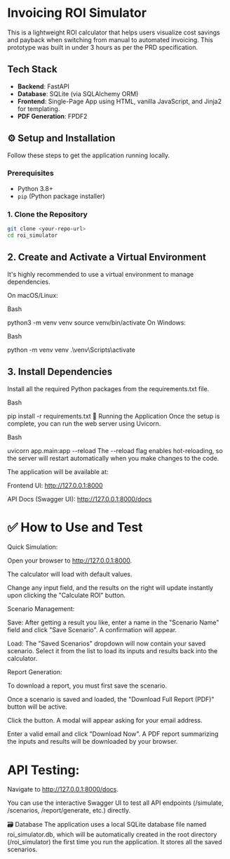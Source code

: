 # Invoicing ROI Simulator

This is a lightweight ROI calculator that helps users visualize cost savings and payback when switching from manual to automated invoicing. This prototype was built in under 3 hours as per the PRD specification.

## Tech Stack

- **Backend**: FastAPI
- **Database**: SQLite (via SQLAlchemy ORM)
- **Frontend**: Single-Page App using HTML, vanilla JavaScript, and Jinja2 for templating.
- **PDF Generation**: FPDF2

## ⚙️ Setup and Installation

Follow these steps to get the application running locally.

### Prerequisites

- Python 3.8+
- `pip` (Python package installer)

### 1. Clone the Repository

```bash
git clone <your-repo-url>
cd roi_simulator
```
## 2. Create and Activate a Virtual Environment
It's highly recommended to use a virtual environment to manage dependencies.

On macOS/Linux:

Bash

python3 -m venv venv
source venv/bin/activate
On Windows:

Bash

python -m venv venv
.\venv\Scripts\activate
## 3. Install Dependencies
Install all the required Python packages from the requirements.txt file.

Bash

pip install -r requirements.txt
🚀 Running the Application
Once the setup is complete, you can run the web server using Uvicorn.

Bash

uvicorn app.main:app --reload
The --reload flag enables hot-reloading, so the server will restart automatically when you make changes to the code.

The application will be available at:

Frontend UI: http://127.0.0.1:8000

API Docs (Swagger UI): http://127.0.0.1:8000/docs

# ✅ How to Use and Test
Quick Simulation:

Open your browser to http://127.0.0.1:8000.

The calculator will load with default values.

Change any input field, and the results on the right will update instantly upon clicking the "Calculate ROI" button.

Scenario Management:

Save: After getting a result you like, enter a name in the "Scenario Name" field and click "Save Scenario". A confirmation will appear.

Load: The "Saved Scenarios" dropdown will now contain your saved scenario. Select it from the list to load its inputs and results back into the calculator.

Report Generation:

To download a report, you must first save the scenario.

Once a scenario is saved and loaded, the "Download Full Report (PDF)" button will be active.

Click the button. A modal will appear asking for your email address.

Enter a valid email and click "Download Now". A PDF report summarizing the inputs and results will be downloaded by your browser.

# API Testing:

Navigate to http://127.0.0.1:8000/docs.

You can use the interactive Swagger UI to test all API endpoints (/simulate, /scenarios, /report/generate, etc.) directly.

🗃️ Database
The application uses a local SQLite database file named roi_simulator.db, which will be automatically created in the root directory (/roi_simulator) the first time you run the application. It stores all the saved scenarios.
